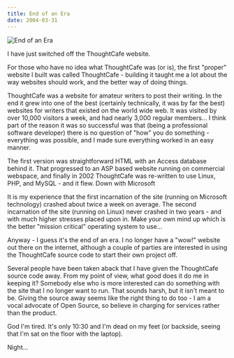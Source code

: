 ```yaml
---
title: End of an Era
date: 2004-03-31
---
```


![End of an Era](https://source.unsplash.com/l7dbl-sUg3k/1600x900)

I have just switched off the ThoughtCafe website.

For those who have no idea what ThoughtCafe was (or is), the first "proper" website I built was called ThoughtCafe - building it taught me a lot about the way websites should work, and the better way of doing things.

ThoughtCafe was a website for amateur writers to post their writing. In the end it grew into one of the best (certainly technically, it was by far the best) websites for writers that existed on the world wide web. It was visited by over 10,000 visitors a week, and had nearly 3,000 regular members... I think part of the reason it was so successful was that (being a professional software developer) there is no question of "how" you do something - everything was possible, and I made sure everything worked in an easy manner.

The first version was straightforward HTML with an Access database behind it. That progressed to an ASP based website running on commercial webspace, and finally in 2002 ThoughtCafe was re-written to use Linux, PHP, and MySQL - and it flew. Down with Microsoft 

It is my experience that the first incarnation of the site (running on Microsoft technology) crashed about twice a week on average. The second incarnation of the site (running on Linux) never crashed in two years - and with much higher stresses placed upon in. Make your own mind up which is the better "mission critical" operating system to use...

Anyway - I guess it's the end of an era. I no longer have a "wow!" website out there on the internet, although a couple of parties are interested in using the ThoughtCafe source code to start their own project off.

Several people have been taken aback that I have given the ThoughtCafe source code away. From my point of view, what good does it do me in keeping it? Somebody else who is more interested can do something with the site that I no longer want to run. That sounds harsh, but it isn't meant to be. Giving the source away seems like the right thing to do too - I am a vocal advocate of Open Source, so believe in charging for services rather than the product.

God I'm tired. It's only 10:30 and I'm dead on my feet (or backside, seeing that I'm sat on the floor with the laptop).

Night...
